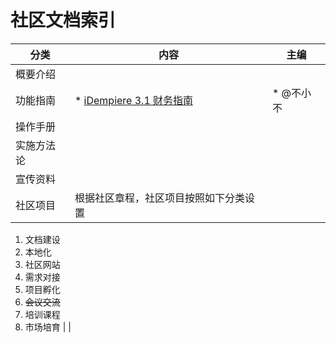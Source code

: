 社区文档索引
===

分类 | 内容 | 主编 | 
---|---|---|
概要介绍 |  |  | 
功能指南 | * [iDempiere 3.1 财务指南](http://idempiere_guide_fi.mydoc.io/) | * @不小不 | 
操作手册 |  |  | 
实施方法论 |  |  | 
宣传资料 |  |  | 
社区项目 | 根据社区章程，社区项目按照如下分类设置
1. 文档建设
2. 本地化
3. 社区网站
4. 需求对接
5. 项目孵化
6. ~~会议交流~~
7. 培训课程
8. 市场培育 |  | 

